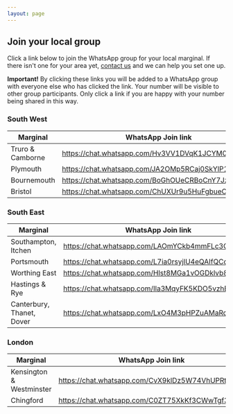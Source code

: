 ```yaml
---
layout: page
---
```


<section class="section green" markdown="1">
<h2 id="join-your-local-group">Join your local group</h2>

Click a link below to join the WhatsApp group for your local marginal. If there isn't one for your area yet, [contact us](/contact-us) and we can help you set one up.

<div class="important">
<strong>Important!</strong> By clicking these links you will be added to a WhatsApp group with everyone else who has clicked the link. Your number will be visible to other group participants. Only click a link if you are happy with your number being shared in this way.
</div>

<div class="whatsapp-table" markdown="1">

### South West

| Marginal | WhatsApp Join link
-----------|-------------------
| Truro & Camborne | <a href="https://chat.whatsapp.com/Hv3VV1DVqK1JCYM0OdJQUZ" target="_blank">https://chat.whatsapp.com/Hv3VV1DVqK1JCYM0OdJQUZ</a> |
| Plymouth | <a href="https://chat.whatsapp.com/JA2OMp5RCaj0SkYlP1nKzu" target="_blank">https://chat.whatsapp.com/JA2OMp5RCaj0SkYlP1nKzu</a> |
| Bournemouth | <a href="https://chat.whatsapp.com/BoGhOUeCRBoCnY7JzRvRjM" target="_blank">https://chat.whatsapp.com/BoGhOUeCRBoCnY7JzRvRjM</a> |
| Bristol | <a href="https://chat.whatsapp.com/ChUXUr9u5HuFgbueC1SArd" target="_blank">https://chat.whatsapp.com/ChUXUr9u5HuFgbueC1SArd</a> |

</div>
<div class="whatsapp-table" markdown="1">

### South East

| Marginal | WhatsApp Join link
-----------|-------------------
| Southampton, Itchen | <a href="https://chat.whatsapp.com/LAOmYCkb4mmFLc3CNy5bf8" target="_blank">https://chat.whatsapp.com/LAOmYCkb4mmFLc3CNy5bf8</a> |
| Portsmouth | <a href="https://chat.whatsapp.com/L7ia0rsyjlU4eQAIfQCdq9" target="_blank">https://chat.whatsapp.com/L7ia0rsyjlU4eQAIfQCdq9</a> |
| Worthing East | <a href="https://chat.whatsapp.com/Hlst8MGa1vOGDklvb8iCkQ" target="_blank">https://chat.whatsapp.com/Hlst8MGa1vOGDklvb8iCkQ</a> |
| Hastings & Rye | <a href="https://chat.whatsapp.com/Ila3MqyFK5KDO5vzhBjyOF" target="_blank">https://chat.whatsapp.com/Ila3MqyFK5KDO5vzhBjyOF</a> |
| Canterbury, Thanet, Dover | <a href="https://chat.whatsapp.com/LxO4M3pHPZuAMaRqsbyt2m" target="_blank">https://chat.whatsapp.com/LxO4M3pHPZuAMaRqsbyt2m</a> |

</div>
<div class="whatsapp-table" markdown="1">

### London

| Marginal | WhatsApp Join link
-----------|-------------------
| Kensington & Westminster | <a href="https://chat.whatsapp.com/CvX9klDz5W74VhUPRt8VnX" target="_blank">https://chat.whatsapp.com/CvX9klDz5W74VhUPRt8VnX</a> |
| Chingford | <a href="https://chat.whatsapp.com/C0ZT75XkKf3CWwTgf34fh8" target="_blank">https://chat.whatsapp.com/C0ZT75XkKf3CWwTgf34fh8</a> |

</div>
</section>

